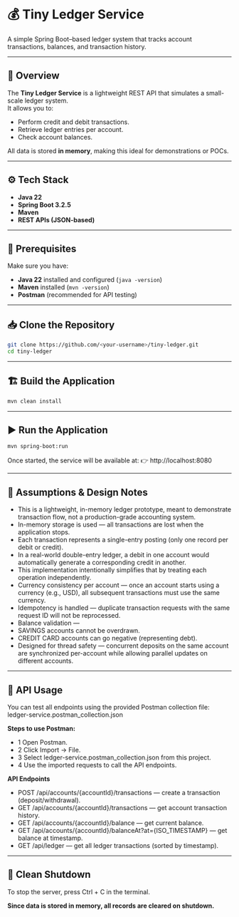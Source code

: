 # 💰 Tiny Ledger Service

A simple Spring Boot–based ledger system that tracks account transactions, balances, and transaction history.

---

## 🚀 Overview

The **Tiny Ledger Service** is a lightweight REST API that simulates a small-scale ledger system.  
It allows you to:
- Perform credit and debit transactions.
- Retrieve ledger entries per account.
- Check account balances.

All data is stored **in memory**, making this ideal for demonstrations or POCs.

---

## ⚙️ Tech Stack

- **Java 22**
- **Spring Boot 3.2.5**
- **Maven**
- **REST APIs (JSON-based)**

---

## 🧩 Prerequisites

Make sure you have:
- **Java 22** installed and configured (`java -version`)
- **Maven** installed (`mvn -version`)
- **Postman** (recommended for API testing)

---

## 📥 Clone the Repository

```bash
git clone https://github.com/<your-username>/tiny-ledger.git
cd tiny-ledger
```

---
## 🏗️ Build the Application

```bash
mvn clean install
```

---

## ▶️ Run the Application
```bash
mvn spring-boot:run
```
Once started, the service will be available at:
👉 http://localhost:8080

---

## 🧠 Assumptions & Design Notes
- This is a lightweight, in-memory ledger prototype, meant to demonstrate transaction flow, not a production-grade accounting system.
- In-memory storage is used — all transactions are lost when the application stops.
- Each transaction represents a single-entry posting (only one record per debit or credit).
- In a real-world double-entry ledger, a debit in one account would automatically generate a corresponding credit in another.
- This implementation intentionally simplifies that by treating each operation independently.
- Currency consistency per account — once an account starts using a currency (e.g., USD), all subsequent transactions must use the same currency.
- Idempotency is handled — duplicate transaction requests with the same request ID will not be reprocessed.
- Balance validation —
- SAVINGS accounts cannot be overdrawn.
- CREDIT CARD accounts can go negative (representing debt).
- Designed for thread safety — concurrent deposits on the same account are synchronized per-account while allowing parallel updates on different accounts.

---

## 📮 API Usage
You can test all endpoints using the provided Postman collection file:
ledger-service.postman_collection.json

**Steps to use Postman:**
- 1 Open Postman.
- 2 Click Import → File.
- 3 Select ledger-service.postman_collection.json from this project.
- 4 Use the imported requests to call the API endpoints.

**API Endpoints**
- POST /api/accounts/{accountId}/transactions — create a transaction (deposit/withdrawal).
- GET /api/accounts/{accountId}/transactions — get account transaction history.
- GET /api/accounts/{accountId}/balance — get current balance.
- GET /api/accounts/{accountId}/balanceAt?at={ISO_TIMESTAMP} — get balance at timestamp.
- GET /api/ledger — get all ledger transactions (sorted by timestamp).

---

## 🧹 Clean Shutdown

To stop the server, press Ctrl + C in the terminal.

**Since data is stored in memory, all records are cleared on shutdown.**

